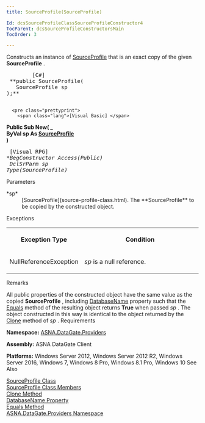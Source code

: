```yaml
---
title: SourceProfile(SourceProfile)

Id: dcsSourceProfileClassSourceProfileConstructor4
TocParent: dcsSourceProfileConstructorsMain
TocOrder: 3

---
```


Constructs an instance of [SourceProfile](source-profile-class.html) that is an exact copy of the given **SourceProfile** .
<pre class="prettyprint">
        <span class="lang">[C#]</span>
 **public SourceProfile(<br />   SourceProfile sp<br />);** 
      </pre>
      <pre class="prettyprint">
        <span class="lang">[Visual Basic] </span>
 **Public Sub New( _<br />   ByVal sp As [SourceProfile](source-profile-class.html)<br />)** 
      </pre>
      <pre class="prettyprint">
        <span class="lang">[Visual RPG]</span>
 **BegConstructor Access(*Public)<br />   DclSrParm sp Type(SourceProfile)** 
      </pre>

Parameters

<dl>
        <dt>
 *sp* 
        </dt>
        <dd>
          [SourceProfile](source-profile-class.html). The **SourceProfile** 
						to be copied by the constructed object.
					</dd>
</dl>

Exceptions

<table class="dtTABLE" id="table2" style="border-spacing: 0px; x-cell-content-align: Top" cellspacing="0" x-use-null-cells="x-use-null-cells">
          <colgroup span="1">
            <col span="1" style="FONT-WEIGHT: bold; WIDTH: 30%" />
            <col span="1" style="WIDTH: 70%" />
          </colgroup>
          <tr>
            <th colspan="1" rowspan="1">

Exception Type
</th>
            <th colspan="1" rowspan="1">

Condition
</th>
          </tr>
          <tr>
            <td colspan="1" rowspan="1">

NullReferenceException
</td>
            <td colspan="1" rowspan="1">

*sp* is a null reference.
</td>
          </tr>
</table>

Remarks

All public properties of the constructed object have the same value as the copied **SourceProfile** , including [ DatabaseName](source-profile-class-database-name-property.html) property such that the [ Equals](source-profile-class-equals-method.html) method of the resulting object returns **True** when passed *sp* . The object constructed in this way is identical to the object returned by the [Clone](source-profile-class-clone-method.html) method of *sp* .
Requirements

**Namespace:** [ ASNA.DataGate.Providers](datagate-providers-namespace.html) 

**Assembly:** ASNA DataGate Client

**Platforms:** Windows Server 2012, Windows Server 2012 R2, Windows Server 2016, Windows 7, Windows 8 Pro, Windows 8.1 Pro, Windows 10
See Also

[SourceProfile Class](source-profile-class.html) <br />
        [SourceProfile Class Members](source-profile-members.html)<br />
		[Clone Method](source-profile-class-clone-method.html)<br />
		[DatabaseName Property](source-profile-class-database-name-property.html)<br />
		[Equals Method](source-profile-class-equals-method.html)<br />
		[ASNA.DataGate.Providers Namespace](datagate-providers-namespace.html)

